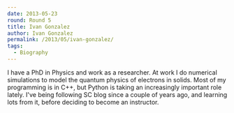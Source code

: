 ```yaml
---
date: 2013-05-23
round: Round 5
title: Ivan Gonzalez
author: Ivan Gonzalez
permalink: /2013/05/ivan-gonzalez/
tags:
  - Biography
---
```

I have a PhD in Physics and work as a researcher. At work I do numerical simulations to model the quantum physics of electrons in solids. Most of my programming is in C++, but Python is taking an increasingly important role lately. I've being following SC blog since a couple of years ago, and learning lots from it, before deciding to become an instructor.
